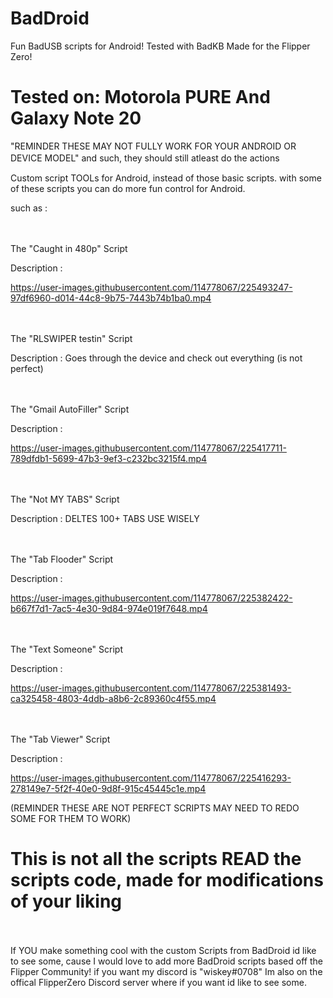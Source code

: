 # BadDroid
Fun BadUSB scripts for Android! Tested with BadKB Made for the Flipper Zero!

# Tested on: Motorola PURE And Galaxy Note 20
"REMINDER THESE MAY NOT FULLY WORK FOR YOUR ANDROID OR DEVICE MODEL" and such, they should still atleast do the actions
ㅤㅤ

Custom script TOOLs for Android, instead of those basic scripts.
with some of these scripts you can do more fun control for Android.


such as :

ㅤ

The "Caught in 480p" Script

Description : 

https://user-images.githubusercontent.com/114778067/225493247-97df6960-d014-44c8-9b75-7443b74b1ba0.mp4


ㅤ

The "RLSWIPER testin" Script

Description : Goes through the device and check out everything (is not perfect)

ㅤ

The "Gmail AutoFiller" Script

Description :

https://user-images.githubusercontent.com/114778067/225417711-789dfdb1-5699-47b3-9ef3-c232bc3215f4.mp4




ㅤ

The "Not MY TABS" Script

Description : DELTES 100+ TABS USE WISELY 


ㅤ

The "Tab Flooder" Script

Description :

https://user-images.githubusercontent.com/114778067/225382422-b667f7d1-7ac5-4e30-9d84-974e019f7648.mp4


ㅤ

The "Text Someone" Script

Description : 

https://user-images.githubusercontent.com/114778067/225381493-ca325458-4803-4ddb-a8b6-2c89360c4f55.mp4


ㅤㅤ

The "Tab Viewer" Script

Description : 

https://user-images.githubusercontent.com/114778067/225416293-278149e7-5f2f-40e0-9d8f-915c45445c1e.mp4





(REMINDER THESE ARE NOT PERFECT SCRIPTS MAY NEED TO REDO SOME FOR THEM TO WORK)


# This is not all the scripts READ the scripts code, made for modifications of your liking

ㅤ

If YOU make something cool with the custom Scripts from BadDroid id like to see some, cause I would love to add more BadDroid scripts based off the Flipper Community! 
if you want my discord is "wiskey#0708"
Im also on the offical FlipperZero Discord server where if you want id like to see some.

